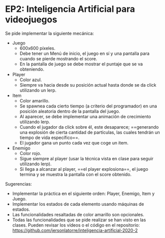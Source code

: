 # EP2: Inteligencia Artificial para videojuegos

Se pide implementar la siguiente mecánica:

- Juego
  - 600x600 píxeles.
  - Debe tener un Menú de inicio, el juego en sí y una pantalla para cuando se pierde mostrando el score.
  - En la pantalla de juego se debe mostrar el puntaje que se va obteniendo.
- Player
  - Color azul.
  - Siempre va hacia desde su posición actual hasta donde se da click utilizando un lerp.
- Item
  - Color amarillo.
  - Se spawnea cada cierto tiempo (a criterio del programador) en una posición aleatoria dentro de la pantalla del juego.
  - Al aparecer, se debe implementar una animación de crecimiento utilizando lerp.
  - Cuando el jugador da click sobre él, este desaparece; ==generando una explosión de cierta cantidad de partículas, las cuales tendrán un tiempo de vida específico==.
  - El jugador gana un punto cada vez que coge un item.
- Enemigo
  - Color rojo.
  - Sigue siempre al player (usar la técnica vista en clase para seguir utilizando lerp).
  - Si llega a alcanzar al player, ==el player explosiona==, el juego termina y se muestra la pantalla con el score obtenido.



Sugerencias: 

- Implementar la práctica en el siguiente orden: Player, Enemigo, Item y Juego.
- Implementar los estados de cada elemento usando máquinas de estados.
- Las funcionalidades resaltadas de color amarillo son opcionales. 
- Todas las funcionalidades que se pide realizar se han visto en las clases. Pueden revisar los vídeos o el código en el repositorio: https://github.com/jersonlatorre/inteligencia-artificial-2020-2



